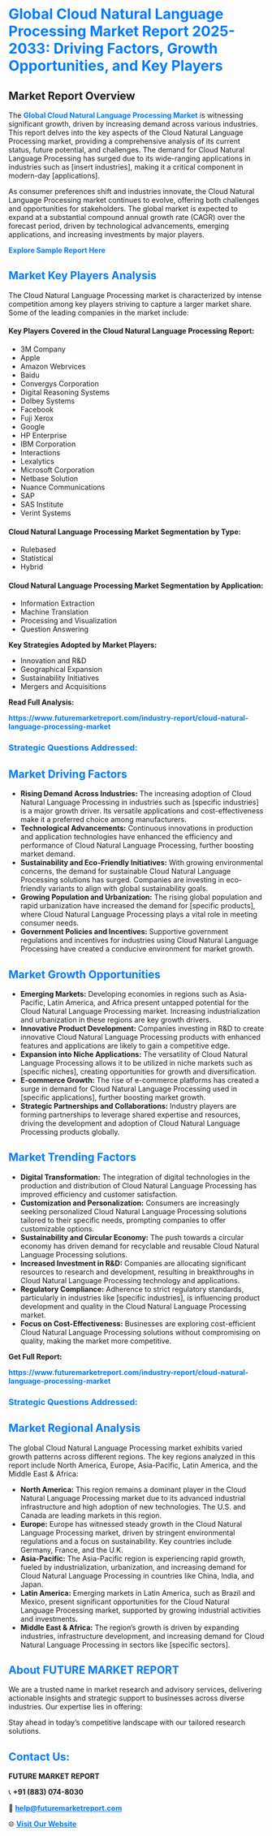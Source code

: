 <h1 style="color: #007BFF;">Global Cloud Natural Language Processing Market Report 2025-2033: Driving Factors, Growth Opportunities, and Key Players</h1>

<section id="overview">
<h2>Market Report Overview</h2>
<p>The <a href="https://www.futuremarketreport.com/industry-report/cloud-natural-language-processing-market" style="color: #007BFF; text-decoration: none;"><strong>Global Cloud Natural Language Processing Market</strong></a> is witnessing significant growth, driven by increasing demand across various industries. This report delves into the key aspects of the Cloud Natural Language Processing market, providing a comprehensive analysis of its current status, future potential, and challenges. The demand for Cloud Natural Language Processing has surged due to its wide-ranging applications in industries such as [insert industries], making it a critical component in modern-day [applications].</p>
<p>As consumer preferences shift and industries innovate, the Cloud Natural Language Processing market continues to evolve, offering both challenges and opportunities for stakeholders. The global market is expected to expand at a substantial compound annual growth rate (CAGR) over the forecast period, driven by technological advancements, emerging applications, and increasing investments by major players.</p>
</section>

<section id="overview">
<p><a href="https://www.futuremarketreport.com/request-sample/reportId=61237" style="color: #007BFF; text-decoration: none;"><strong>Explore Sample Report Here</strong></a></p>
</section>

<section id="key-players">
<h2 style="color: #007BFF;">Market Key Players Analysis</h2>
<p>The Cloud Natural Language Processing market is characterized by intense competition among key players striving to capture a larger market share. Some of the leading companies in the market include:</p>
<h4>Key Players Covered in the Cloud Natural Language Processing Report:</h4>
<ul><li>3M Company</li><li>Apple</li><li>Amazon Webrvices</li><li>Baidu</li><li>Convergys Corporation</li><li>Digital Reasoning Systems</li><li>Dolbey Systems</li><li>Facebook</li><li>Fuji Xerox</li><li>Google</li><li>HP Enterprise</li><li>IBM Corporation</li><li>Interactions</li><li>Lexalytics</li><li>Microsoft Corporation</li><li>Netbase Solution</li><li>Nuance Communications</li><li>SAP</li><li>SAS Institute</li><li>Verint Systems</li></ul>
<h4>Cloud Natural Language Processing Market Segmentation by Type:</h4>
<ul><li>Rulebased</li><li>Statistical</li><li>Hybrid</li></ul>

<h4>Cloud Natural Language Processing Market Segmentation by Application:</h4>
<ul><li>Information Extraction</li><li>Machine Translation</li><li>Processing and Visualization</li><li>Question Answering</li></ul>
<p><strong>Key Strategies Adopted by Market Players:</strong></p>
<ul>
<li>Innovation and R&D</li>
<li>Geographical Expansion</li>
<li>Sustainability Initiatives</li>
<li>Mergers and Acquisitions</li>
</ul>
</section>

<section>
<p><strong>Read Full Analysis: </strong></p><a href="https://www.futuremarketreport.com/industry-report/cloud-natural-language-processing-market" style="color: #007BFF; text-decoration: none;"><strong>https://www.futuremarketreport.com/industry-report/cloud-natural-language-processing-market</strong></a>
<h3 style="color: #007BFF;">Strategic Questions Addressed:</h3>
</section>

<section id="driving-factors">
<h2 style="color: #007BFF;">Market Driving Factors</h2>
<ul>
<li><strong>Rising Demand Across Industries:</strong> The increasing adoption of Cloud Natural Language Processing in industries such as [specific industries] is a major growth driver. Its versatile applications and cost-effectiveness make it a preferred choice among manufacturers.</li>
<li><strong>Technological Advancements:</strong> Continuous innovations in production and application technologies have enhanced the efficiency and performance of Cloud Natural Language Processing, further boosting market demand.</li>
<li><strong>Sustainability and Eco-Friendly Initiatives:</strong> With growing environmental concerns, the demand for sustainable Cloud Natural Language Processing solutions has surged. Companies are investing in eco-friendly variants to align with global sustainability goals.</li>
<li><strong>Growing Population and Urbanization:</strong> The rising global population and rapid urbanization have increased the demand for [specific products], where Cloud Natural Language Processing plays a vital role in meeting consumer needs.</li>
<li><strong>Government Policies and Incentives:</strong> Supportive government regulations and incentives for industries using Cloud Natural Language Processing have created a conducive environment for market growth.</li>
</ul>
</section>

<section id="growth-opportunities">
<h2 style="color: #007BFF;">Market Growth Opportunities</h2>
<ul>
<li><strong>Emerging Markets:</strong> Developing economies in regions such as Asia-Pacific, Latin America, and Africa present untapped potential for the Cloud Natural Language Processing market. Increasing industrialization and urbanization in these regions are key growth drivers.</li>
<li><strong>Innovative Product Development:</strong> Companies investing in R&D to create innovative Cloud Natural Language Processing products with enhanced features and applications are likely to gain a competitive edge.</li>
<li><strong>Expansion into Niche Applications:</strong> The versatility of Cloud Natural Language Processing allows it to be utilized in niche markets such as [specific niches], creating opportunities for growth and diversification.</li>
<li><strong>E-commerce Growth:</strong> The rise of e-commerce platforms has created a surge in demand for Cloud Natural Language Processing used in [specific applications], further boosting market growth.</li>
<li><strong>Strategic Partnerships and Collaborations:</strong> Industry players are forming partnerships to leverage shared expertise and resources, driving the development and adoption of Cloud Natural Language Processing products globally.</li>
</ul>
</section>

<section id="trending-factors">
<h2 style="color: #007BFF;">Market Trending Factors</h2>
<ul>
<li><strong>Digital Transformation:</strong> The integration of digital technologies in the production and distribution of Cloud Natural Language Processing has improved efficiency and customer satisfaction.</li>
<li><strong>Customization and Personalization:</strong> Consumers are increasingly seeking personalized Cloud Natural Language Processing solutions tailored to their specific needs, prompting companies to offer customizable options.</li>
<li><strong>Sustainability and Circular Economy:</strong> The push towards a circular economy has driven demand for recyclable and reusable Cloud Natural Language Processing solutions.</li>
<li><strong>Increased Investment in R&D:</strong> Companies are allocating significant resources to research and development, resulting in breakthroughs in Cloud Natural Language Processing technology and applications.</li>
<li><strong>Regulatory Compliance:</strong> Adherence to strict regulatory standards, particularly in industries like [specific industries], is influencing product development and quality in the Cloud Natural Language Processing market.</li>
<li><strong>Focus on Cost-Effectiveness:</strong> Businesses are exploring cost-efficient Cloud Natural Language Processing solutions without compromising on quality, making the market more competitive.</li>
</ul>
</section>

<section>
<p><strong>Get Full Report: </strong></p><a href="https://www.futuremarketreport.com/industry-report/cloud-natural-language-processing-market" style="color: #007BFF; text-decoration: none;"><strong>https://www.futuremarketreport.com/industry-report/cloud-natural-language-processing-market</strong></a>
<h3 style="color: #007BFF;">Strategic Questions Addressed:</h3>
</section>


<section id="regional-analysis">
<h2 style="color: #007BFF;">Market Regional Analysis</h2>
<p>The global Cloud Natural Language Processing market exhibits varied growth patterns across different regions. The key regions analyzed in this report include North America, Europe, Asia-Pacific, Latin America, and the Middle East & Africa:</p>
<ul>
<li><strong>North America:</strong> This region remains a dominant player in the Cloud Natural Language Processing market due to its advanced industrial infrastructure and high adoption of new technologies. The U.S. and Canada are leading markets in this region.</li>
<li><strong>Europe:</strong> Europe has witnessed steady growth in the Cloud Natural Language Processing market, driven by stringent environmental regulations and a focus on sustainability. Key countries include Germany, France, and the U.K.</li>
<li><strong>Asia-Pacific:</strong> The Asia-Pacific region is experiencing rapid growth, fueled by industrialization, urbanization, and increasing demand for Cloud Natural Language Processing in countries like China, India, and Japan.</li>
<li><strong>Latin America:</strong> Emerging markets in Latin America, such as Brazil and Mexico, present significant opportunities for the Cloud Natural Language Processing market, supported by growing industrial activities and investments.</li>
<li><strong>Middle East & Africa:</strong> The region’s growth is driven by expanding industries, infrastructure development, and increasing demand for Cloud Natural Language Processing in sectors like [specific sectors].</li>
</ul>
</section>

<footer>
<h2 style="color: #007BFF;">About FUTURE MARKET REPORT</h2>
<p>We are a trusted name in market research and advisory services, delivering actionable insights and strategic support to businesses across diverse industries. Our expertise lies in offering:</p>

<p>Stay ahead in today’s competitive landscape with our tailored research solutions.</p>

<h2 style="color: #007BFF;">Contact Us:</h2>
<p><strong>FUTURE MARKET REPORT</strong></p>
<p>📞 <strong>+91 (883) 074-8030</strong></p>
<p>📧 <strong><a href="mailto:help@futuremarketreport.com" style="color: #007BFF;">help@futuremarketreport.com</a></strong></p>
<p>🌐 <strong><a href="https://www.futuremarketreport.com/" style="color: #007BFF;">Visit Our Website</a></strong></p>
</footer>
